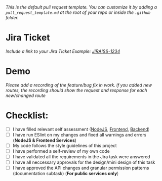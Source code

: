 _This is the default pull request template. You can customize it by adding a `pull_request_template.md` at the root of your repo or inside the `.github` folder._

# Jira Ticket

_Include a link to your Jira Ticket_
_Example: [JIRAISS-1234](https://spotinst.atlassian.net/browse/JIRAISS-1234)_

# Demo

_Please add a recording of the feature/bug fix in work. if you added new routes, the recording should show the request and response for each new/changed route_

# Checklist:
- [ ] I have filled relevant self assessment ([NodeJS](https://docs.google.com/forms/d/e/1FAIpQLSfl14u9AOBAmxVJ272tvO7XNuXE-EMvWaGcaRZalu1UAKB7RA/viewform), [Frontend](https://docs.google.com/forms/d/e/1FAIpQLSdiBPNKH81w_EkavihVL8Uwb0j7tP8PwJmLFYm2nCOQxz-1qw/viewform), [Backend](https://docs.google.com/forms/d/e/1FAIpQLSed_PsTJ5-XIWkFL6BSDE2AQRBVPmwc3PAmHZkUn-erzVI37Q/viewform?usp=sf_link))
- [ ] I have run ESlint on my changes and fixed all warnings and errors (**NodeJS & Frontend Services**)
- [ ] My code follows the style guidelines of this project
- [ ] I have performed a self-review of my own code
- [ ] I have validated all the requirements in the Jira task were answered
- [ ] I have all neccessary approvals for the design/mini design of this task
- [ ] I have approved the API changes and granular permission patterns (documentation subtask) (**For public services only**) 
